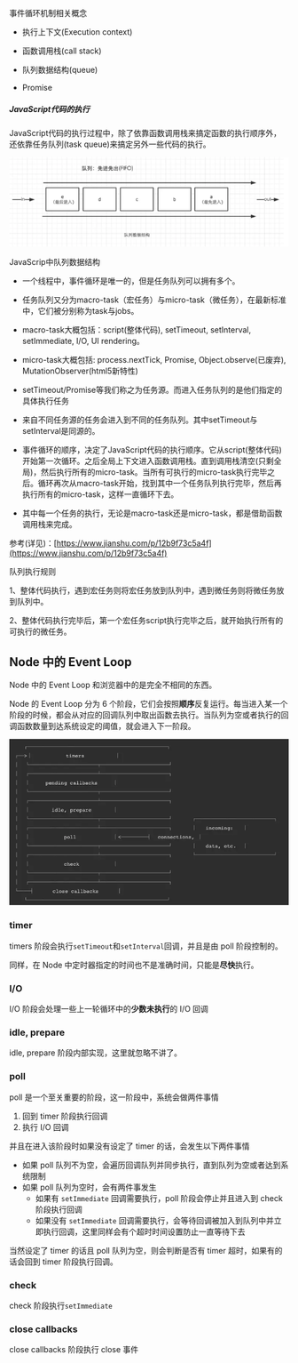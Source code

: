 事件循环机制相关概念

* 执行上下文\(Execution context\)

* 函数调用栈\(call stack\)

* 队列数据结构\(queue\)

* Promise

##### JavaScript代码的执行

JavaScript代码的执行过程中，除了依靠函数调用栈来搞定函数的执行顺序外，还依靠任务队列\(task queue\)来搞定另外一些代码的执行。

![](/assets/import.png)

JavaScrip中队列数据结构

* 一个线程中，事件循环是唯一的，但是任务队列可以拥有多个。
* 任务队列又分为macro-task（宏任务）与micro-task（微任务），在最新标准中，它们被分别称为task与jobs。
* macro-task大概包括：script\(整体代码\), setTimeout, setInterval, setImmediate, I/O, UI rendering。
* micro-task大概包括: process.nextTick, Promise, Object.observe\(已废弃\), MutationObserver\(html5新特性\)
* setTimeout/Promise等我们称之为任务源。而进入任务队列的是他们指定的具体执行任务
* 来自不同任务源的任务会进入到不同的任务队列。其中setTimeout与setInterval是同源的。
* 事件循环的顺序，决定了JavaScript代码的执行顺序。它从script\(整体代码\)开始第一次循环。之后全局上下文进入函数调用栈。直到调用栈清空\(只剩全局\)，然后执行所有的micro-task。当所有可执行的micro-task执行完毕之后。循环再次从macro-task开始，找到其中一个任务队列执行完毕，然后再执行所有的micro-task，这样一直循环下去。

* 其中每一个任务的执行，无论是macro-task还是micro-task，都是借助函数调用栈来完成。

参考\(详见\)：[https://www.jianshu.com/p/12b9f73c5a4f](https://www.jianshu.com/p/12b9f73c5a4f)

队列执行规则

1、整体代码执行，遇到宏任务则将宏任务放到队列中，遇到微任务则将微任务放到队列中。

2、整体代码执行完毕后，第一个宏任务script执行完毕之后，就开始执行所有的可执行的微任务。

## Node 中的 Event Loop

Node 中的 Event Loop 和浏览器中的是完全不相同的东西。

Node 的 Event Loop 分为 6 个阶段，它们会按照**顺序**反复运行。每当进入某一个阶段的时候，都会从对应的回调队列中取出函数去执行。当队列为空或者执行的回调函数数量到达系统设定的阈值，就会进入下一阶段。

![](/assets/nodeEventLoop.png)

### timer

timers 阶段会执行`setTimeout`和`setInterval`回调，并且是由 poll 阶段控制的。

同样，在 Node 中定时器指定的时间也不是准确时间，只能是**尽快**执行。

### I/O

I/O 阶段会处理一些上一轮循环中的**少数未执行**的 I/O 回调

### idle, prepare

idle, prepare 阶段内部实现，这里就忽略不讲了。

### poll

poll 是一个至关重要的阶段，这一阶段中，系统会做两件事情

1. 回到 timer 阶段执行回调
2. 执行 I/O 回调

并且在进入该阶段时如果没有设定了 timer 的话，会发生以下两件事情

* 如果 poll 队列不为空，会遍历回调队列并同步执行，直到队列为空或者达到系统限制
* 如果 poll 队列为空时，会有两件事发生
  * 如果有
    `setImmediate`
    回调需要执行，poll 阶段会停止并且进入到 check 阶段执行回调
  * 如果没有
    `setImmediate`
    回调需要执行，会等待回调被加入到队列中并立即执行回调，这里同样会有个超时时间设置防止一直等待下去

当然设定了 timer 的话且 poll 队列为空，则会判断是否有 timer 超时，如果有的话会回到 timer 阶段执行回调。

### check

check 阶段执行`setImmediate`

### close callbacks

close callbacks 阶段执行 close 事件




